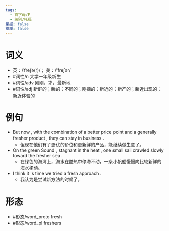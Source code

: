 ```yaml
---
tags:
  - 首字母/F
  - 级别/托福
掌握: false
模糊: false
---
```

# 词义
- 英：/ˈfreʃə(r)/； 美：/ˈfreʃər/
- #词性/n  大学一年级新生
- #词性/adv  刚刚，才，最新地
- #词性/adj  新鲜的；新的；不同的；刚摘的；新近的；新产的；新近出现的；新近体验的
# 例句
- But now , with the combination of a better price point and a generally fresher product , they can stay in business ．
	- 但现在他们有了更优的价位和更新鲜的产品，能继续做生意了。
- On the green Sound , stagnant in the heat , one small sail crawled slowly toward the fresher sea .
	- 在绿色的海湾上，海水在酷热中停滞不动，一条小帆船慢慢向比较新鲜的海水移动。
- I think it 's time we tried a fresh approach .
	- 我认为是尝试新方法的时候了。
# 形态
- #形态/word_proto fresh
- #形态/word_pl freshers
